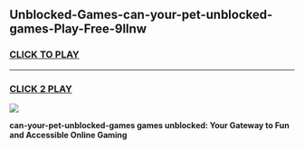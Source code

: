 
## Unblocked-Games-can-your-pet-unblocked-games-Play-Free-9llnw
<h3>
<a href="https://premium76.site?title=can-your-pet-unblocked-games&ref=20A">CLICK TO PLAY</a></h3>
<hr>

<h3>
<a href="https://premium76.site?title=can-your-pet-unblocked-games&ref=20A">CLICK 2 PLAY</a>
  
</h3>

<a href="https://premium76.site?title=can-your-pet-unblocked-games&ref=20A"><img src="https://clearcache.store/games.png"></a>


**can-your-pet-unblocked-games games unblocked: Your Gateway to Fun and Accessible Online Gaming**
